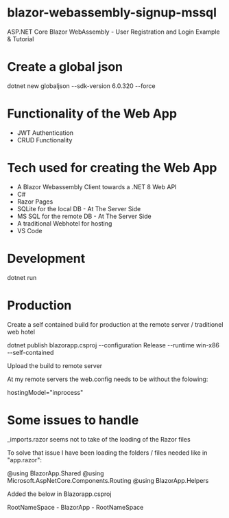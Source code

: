 # blazor-webassembly-signup-mssql

ASP.NET Core Blazor WebAssembly - User Registration and Login Example & Tutorial

# Create a global json

dotnet new globaljson --sdk-version 6.0.320 --force

# Functionality of the Web App

- JWT Authentication 
- CRUD Functionality

# Tech used for creating the Web App

- A Blazor Webassembly Client towards a .NET 8 Web API
- C#
- Razor Pages
- SQLite for the local DB - At The Server Side
- MS SQL for the remote DB - At The Server Side 
- A traditional Webhotel for hosting
- VS Code

# Development

dotnet run

# Production

Create a self contained build for production at the remote server / traditionel web hotel

dotnet publish blazorapp.csproj --configuration Release --runtime win-x86 --self-contained

Upload the build to remote server

At my remote servers the web.config needs to be without the folowing:

hostingModel="inprocess"

# Some issues to handle

_imports.razor seems not to take of the loading of the Razor files

To solve that issue I have been loading the folders / files needed like in "app.razor":

@using BlazorApp.Shared
@using Microsoft.AspNetCore.Components.Routing
@using BlazorApp.Helpers

Added the below in Blazorapp.csproj

RootNameSpace - BlazorApp - RootNameSpace




